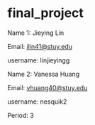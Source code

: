 # final_project
Name 1: Jieying Lin

Email: jlin41@stuy.edu

username: linjieyingg

Name 2: Vanessa Huang

Email: vhuang40@stuy.edu

username: nesquik2

Period: 3
